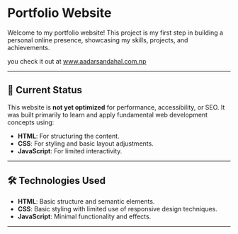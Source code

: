 # Portfolio Website

Welcome to my portfolio website! This project is my first step in building a personal online presence, showcasing my skills, projects, and achievements.

you check it out at www.aadarsandahal.com.np

---

## 🌟 Current Status

This website is **not yet optimized** for performance, accessibility, or SEO. It was built primarily to learn and apply fundamental web development concepts using:

- **HTML**: For structuring the content.
- **CSS**: For styling and basic layout adjustments.
- **JavaScript**: For limited interactivity.

---

## 🛠️ Technologies Used

- **HTML**: Basic structure and semantic elements.
- **CSS**: Basic styling with limited use of responsive design techniques.
- **JavaScript**: Minimal functionality and effects.

---




